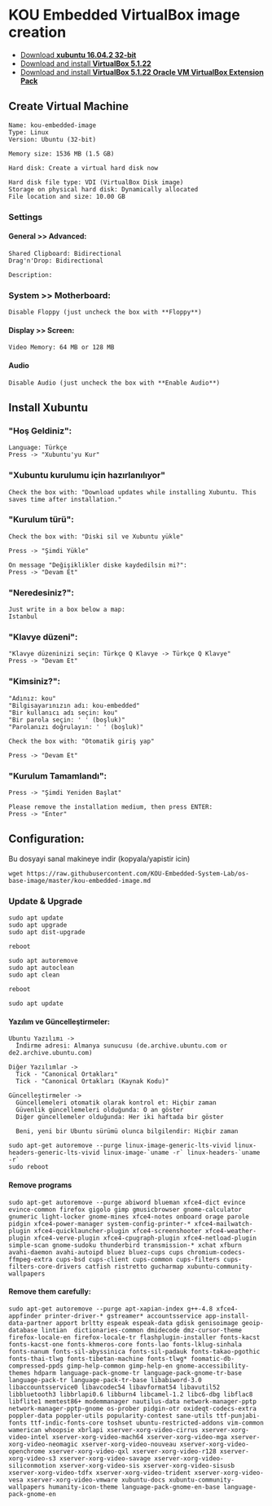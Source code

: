 # KOU Embedded VirtualBox image creation

* [Download **xubuntu 16.04.2 32-bit**](http://torrent.ubuntu.com/xubuntu/releases/xenial/release/desktop/xubuntu-16.04.2-desktop-i386.iso.torrent)
* [Download and install **VirtualBox 5.1.22**](https://www.virtualbox.org/wiki/Downloads)
* [Download and install **VirtualBox 5.1.22 Oracle VM VirtualBox Extension Pack**](https://www.virtualbox.org/wiki/Downloads)

## Create Virtual Machine

```
Name: kou-embedded-image
Type: Linux
Version: Ubuntu (32-bit)

Memory size: 1536 MB (1.5 GB)

Hard disk: Create a virtual hard disk now

Hard disk file type: VDI (VirtualBox Disk image)
Storage on physical hard disk: Dynamically allocated
File location and size: 10.00 GB
```

### Settings
#### General >> Advanced:

```
Shared Clipboard: Bidirectional
Drag'n'Drop: Bidirectional

Description:

```

### System >> Motherboard:

```
Disable Floppy (just uncheck the box with **Floppy**)
```

#### Display >> Screen:

```
Video Memory: 64 MB or 128 MB
```

#### Audio

```
Disable Audio (just uncheck the box with **Enable Audio**)
```

## Install Xubuntu

### "Hoş Geldiniz":

```
Language: Türkçe
Press -> "Xubuntu'yu Kur"
```

### "Xubuntu kurulumu için hazırlanılıyor"

```
Check the box with: "Download updates while installing Xubuntu. This saves time after installation."
```

### "Kurulum türü":

```
Check the box with: "Diski sil ve Xubuntu yükle"

Press -> "Şimdi Yükle"

On message "Değişiklikler diske kaydedilsin mi?":
Press -> "Devam Et"
```

### "Neredesiniz?":

```
Just write in a box below a map:
Istanbul
```

### "Klavye düzeni":

```
"Klavye düzeninizi seçin: Türkçe Q Klavye -> Türkçe Q Klavye"
Press -> "Devam Et"
```

### "Kimsiniz?":

```
"Adınız: kou"
"Bilgisayarınızın adı: kou-embedded"
"Bir kullanıcı adı seçin: kou"
"Bir parola seçin: ' ' (boşluk)"
"Parolanızı doğrulayın: ' ' (boşluk)"

Check the box with: "Otomatik giriş yap"

Press -> "Devam Et"
```

### "Kurulum Tamamlandı":

```
Press -> "Şimdi Yeniden Başlat"

Please remove the installation medium, then press ENTER:
Press -> "Enter"
```

## Configuration:

Bu dosyayi sanal makineye indir (kopyala/yapistir icin)

```
wget https://raw.githubusercontent.com/KOU-Embedded-System-Lab/os-base-image/master/kou-embedded-image.md
```

### Update & Upgrade 

```
sudo apt update
sudo apt upgrade
sudo apt dist-upgrade

reboot

sudo apt autoremove
sudo apt autoclean
sudo apt clean

reboot

sudo apt update
```

#### Yazılım ve Güncelleştirmeler:

```
Ubuntu Yazılımı ->
  İndirme adresi: Almanya sunucusu (de.archive.ubuntu.com or de2.archive.ubuntu.com)

Diğer Yazılımlar ->
  Tick - "Canonical Ortakları"
  Tick - "Canonical Ortakları (Kaynak Kodu)"

Güncelleştirmeler ->
  Güncellemeleri otomatik olarak kontrol et: Hiçbir zaman
  Güvenlik güncellemeleri olduğunda: O an göster
  Diğer güncellemeler olduğunda: Her iki haftada bir göster
  
  Beni, yeni bir Ubuntu sürümü olunca bilgilendir: Hiçbir zaman

```

```
sudo apt-get autoremove --purge linux-image-generic-lts-vivid linux-headers-generic-lts-vivid linux-image-`uname -r` linux-headers-`uname -r`
sudo reboot
```

#### Remove programs

```
sudo apt-get autoremove --purge abiword blueman xfce4-dict evince evince-common firefox gigolo gimp gmusicbrowser gnome-calculator gnumeric light-locker gnome-mines xfce4-notes onboard orage parole pidgin xfce4-power-manager system-config-printer-* xfce4-mailwatch-plugin xfce4-quicklauncher-plugin xfce4-screenshooter xfce4-weather-plugin xfce4-verve-plugin xfce4-cpugraph-plugin xfce4-netload-plugin simple-scan gnome-sudoku thunderbird transmission-* xchat xfburn  avahi-daemon avahi-autoipd bluez bluez-cups cups chromium-codecs-ffmpeg-extra cups-bsd cups-client cups-common cups-filters cups-filters-core-drivers catfish ristretto gucharmap xubuntu-community-wallpapers
```

#### Remove them carefully:

```
sudo apt-get autoremove --purge apt-xapian-index g++-4.8 xfce4-appfinder printer-driver-* gstreamer* accountsservice app-install-data-partner apport brltty espeak espeak-data gdisk genisoimage geoip-database lintian  dictionaries-common dmidecode dmz-cursor-theme firefox-locale-en firefox-locale-tr flashplugin-installer fonts-kacst fonts-kacst-one fonts-khmeros-core fonts-lao fonts-lklug-sinhala fonts-nanum fonts-sil-abyssinica fonts-sil-padauk fonts-takao-pgothic fonts-thai-tlwg fonts-tibetan-machine fonts-tlwg* foomatic-db-compressed-ppds gimp-help-common gimp-help-en gnome-accessibility-themes hdparm language-pack-gnome-tr language-pack-gnome-tr-base language-pack-tr language-pack-tr-base libabiword-3.0 libaccountsservice0 libavcodec54 libavformat54 libavutil52 libbluetooth3 libbrlapi0.6 libburn4 libcamel-1.2 libc6-dbg libflac8 libflite1 memtest86+ modemmanager nautilus-data network-manager-pptp network-manager-pptp-gnome os-prober pidgin-otr oxideqt-codecs-extra poppler-data poppler-utils popularity-contest sane-utils ttf-punjabi-fonts ttf-indic-fonts-core toshset ubuntu-restricted-addons vim-common wamerican whoopsie xbrlapi xserver-xorg-video-cirrus xserver-xorg-video-intel xserver-xorg-video-mach64 xserver-xorg-video-mga xserver-xorg-video-neomagic xserver-xorg-video-nouveau xserver-xorg-video-openchrome xserver-xorg-video-qxl xserver-xorg-video-r128 xserver-xorg-video-s3 xserver-xorg-video-savage xserver-xorg-video-siliconmotion xserver-xorg-video-sis xserver-xorg-video-sisusb xserver-xorg-video-tdfx xserver-xorg-video-trident xserver-xorg-video-vesa xserver-xorg-video-vmware xubuntu-docs xubuntu-community-wallpapers humanity-icon-theme language-pack-gnome-en-base language-pack-gnome-en
```

